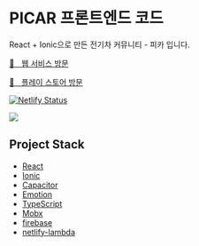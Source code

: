# PICAR 프론트엔드 코드

React + Ionic으로 만든 전기차 커뮤니티 - 피카 입니다.

[🔗ㅤ웹 서비스 방문](https://www.picar.kr/)  

[🔗ㅤ플레이 스토어 방문](https://play.google.com/store/apps/details?id=com.tmmoond8.picar)  



[![Netlify Status](https://api.netlify.com/api/v1/badges/27b9e7d0-52c4-42ca-933d-12f112d6517b/deploy-status)](https://app.netlify.com/sites/modest-brown-97e552/deploys)

![](https://user-images.githubusercontent.com/11402468/138594346-45134d99-57b1-4e35-bceb-8f3928631a5a.png)

## Project Stack

- [React](https://reactjs.org/)
- [Ionic](https://ionicframework.com/docs/react)
- [Capacitor](https://capacitorjs.com/)
- [Emotion](https://emotion.sh/)
- [TypeScript](https://www.typescriptlang.org/)
- [Mobx](https://mobx.js.org/README.html)
- [firebase](https://firebase.google.com/)
- [netlify-lambda](https://github.com/netlify/netlify-lambda)

